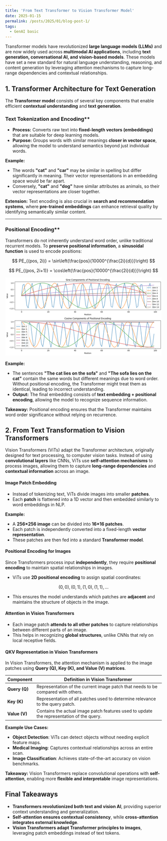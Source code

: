 ```yaml
---
title: 'From Text Transformer to Vision Transformer Model'
date: 2025-01-15
permalink: /posts/2025/01/blog-post-1/
tags:
  - GenAI basic
---
```


Transformer models have revolutionized **large language models (LLMs)** and are now widely used across **multimodal AI applications**, including **text generation, conversational AI, and vision-based models**. These models have set a new standard for natural language understanding, reasoning, and content generation by leveraging attention mechanisms to capture long-range dependencies and contextual relationships.

## 1. Transformer Architecture for Text Generation 
The **Transformer model** consists of several key components that enable efficient **contextual understanding** and **text generation**.  

### Text Tokenization and Encoding**
- **Process:** Converts raw text into **fixed-length vectors (embeddings)** that are suitable for deep learning models.
- **Purpose:** Groups words with similar meanings **closer in vector space**, allowing the model to understand semantics beyond just individual words.

**Example:**
- The words **"cat"** and **"car"** may be similar in spelling but differ significantly in meaning. Their vector representations in an embedding space would be far apart.
- Conversely, **"cat"** and **"dog"** have similar attributes as animals, so their vector representations are closer together.

**Extension:** Text encoding is also crucial in **search and recommendation systems**, where **pre-trained embeddings** can enhance retrieval quality by identifying semantically similar content.

---

### Positional Encoding**
Transformers do not inherently understand word order, unlike traditional recurrent models. To **preserve positional information**, a **sinusoidal function** is used to encode positions:

$$
PE_{(pos, 2i)} = \sin\left(\frac{pos}{10000^{\frac{2i}{d}}}\right)
$$

$$
PE_{(pos, 2i+1)} = \cos\left(\frac{pos}{10000^{\frac{2i}{d}}}\right)
$$

<p align="center"><img src="/_posts/pe.png"  width="550" class="inline"/></p>

**Example:**
- The sentences **"The cat lies on the sofa"** and **"The sofa lies on the cat"** contain the same words but different meanings due to word order. Without positional encoding, the Transformer might treat them as identical, leading to incorrect understanding.
- **Output:** The final embedding consists of **text embedding + positional encoding**, allowing the model to recognize sequence information.

**Takeaway:** Positional encoding ensures that the Transformer maintains word order significance without relying on recurrence.

## 2. From Text Transformation to Vision Transformers

Vision Transformers (ViTs) adapt the Transformer architecture, originally designed for text processing, to computer vision tasks. Instead of using **convolutional layers** like CNNs, ViTs use **self-attention mechanisms** to process images, allowing them to capture **long-range dependencies** and **contextual information** across an image.

#### **Image Patch Embedding**
- Instead of tokenizing text, ViTs divide images into smaller **patches**.
- Each **patch** is flattened into a 1D vector and then embedded similarly to word embeddings in NLP.

**Example:**
- A **256×256 image** can be divided into **16×16 patches**.
- Each patch is independently converted into a fixed-length **vector representation**.
- These patches are then fed into a standard **Transformer model**.

#### **Positional Encoding for Images**
Since Transformers process input **independently**, they require **positional encoding** to maintain spatial relationships in images.

- ViTs use **2D positional encoding** to assign spatial coordinates:

$$
(0,0), (0,1), (1,0), (1,1), ...
$$

- This ensures the model understands which patches are **adjacent** and maintains the structure of objects in the image.

#### **Attention in Vision Transformers**
- Each image patch **attends to all other patches** to capture relationships between different parts of an image.
- This helps in recognizing **global structures**, unlike CNNs that rely on local receptive fields.

#### **QKV Representation in Vision Transformers**

In Vision Transformers, the attention mechanism is applied to the image patches using **Query (Q), Key (K), and Value (V) matrices**.

| **Component** | **Definition in Vision Transformer** |
|--------------|---------------------------------|
| **Query (Q)** | Representation of the current image patch that needs to be compared with others. |
| **Key (K)** | Representation of all patches used to determine relevance to the query patch. |
| **Value (V)** | Contains the actual image patch features used to update the representation of the query. |

**Example Use Cases:**
- **Object Detection**: ViTs can detect objects without needing explicit feature maps.
- **Medical Imaging**: Captures contextual relationships across an entire scan.
- **Image Classification**: Achieves state-of-the-art accuracy on vision benchmarks.

**Takeaway:** Vision Transformers replace convolutional operations with **self-attention**, enabling more **flexible and interpretable** image representations.



## **Final Takeaways**
- **Transformers revolutionized both text and vision AI**, providing superior context understanding and generalization.
- **Self-attention ensures contextual consistency**, while **cross-attention integrates external knowledge**.
- **Vision Transformers adapt Transformer principles to images**, leveraging patch embeddings instead of text tokens.

